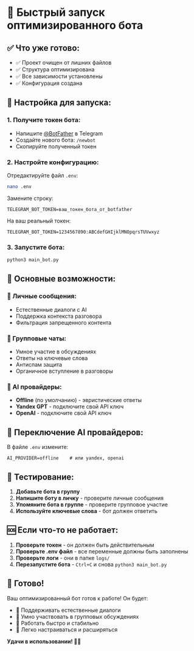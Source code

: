 # 🚀 Быстрый запуск оптимизированного бота

## ✅ Что уже готово:
- ✅ Проект очищен от лишних файлов
- ✅ Структура оптимизирована
- ✅ Все зависимости установлены
- ✅ Конфигурация создана

## 🔧 Настройка для запуска:

### 1. Получите токен бота:
- Напишите [@BotFather](https://t.me/botfather) в Telegram
- Создайте нового бота: `/newbot`
- Скопируйте полученный токен

### 2. Настройте конфигурацию:
Отредактируйте файл `.env`:
```bash
nano .env
```

Замените строку:
```
TELEGRAM_BOT_TOKEN=ваш_токен_бота_от_botfather
```

На ваш реальный токен:
```
TELEGRAM_BOT_TOKEN=1234567890:ABCdefGHIjklMNOpqrsTUVwxyz
```

### 3. Запустите бота:
```bash
python3 main_bot.py
```

## 🎯 Основные возможности:

### 💬 Личные сообщения:
- Естественные диалоги с AI
- Поддержка контекста разговора
- Фильтрация запрещенного контента

### 👥 Групповые чаты:
- Умное участие в обсуждениях
- Ответы на ключевые слова
- Антиспам защита
- Органичное вступление в разговоры

### 🤖 AI провайдеры:
- **Offline** (по умолчанию) - эвристические ответы
- **Yandex GPT** - подключите свой API ключ
- **OpenAI** - подключите свой API ключ

## 🔄 Переключение AI провайдеров:

В файле `.env` измените:
```
AI_PROVIDER=offline    # или yandex, openai
```

## 📱 Тестирование:

1. **Добавьте бота в группу**
2. **Напишите боту в личку** - проверите личные сообщения
3. **Упомяните бота в группе** - проверите групповое участие
4. **Используйте ключевые слова** - бот должен ответить

## 🆘 Если что-то не работает:

1. **Проверьте токен** - он должен быть действительным
2. **Проверьте .env файл** - все переменные должны быть заполнены
3. **Проверьте логи** - они в папке `logs/`
4. **Перезапустите бота** - `Ctrl+C` и снова `python3 main_bot.py`

## 🎉 Готово!

Ваш оптимизированный бот готов к работе! Он будет:
- 💬 Поддерживать естественные диалоги
- 👥 Умно участвовать в групповых обсуждениях
- 🚀 Работать быстро и стабильно
- 🔧 Легко настраиваться и расширяться

**Удачи в использовании! 🚀✨**
